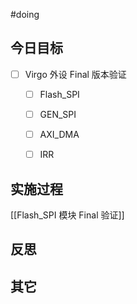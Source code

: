
#doing 

## 今日目标 
- [ ] Virgo 外设 Final 版本验证
	- [ ] Flash_SPI
	- [ ] GEN_SPI
	- [ ] AXI_DMA
	- [ ] IRR


## 实施过程
[[Flash_SPI 模块 Final 验证]] 



## 反思



## 其它 